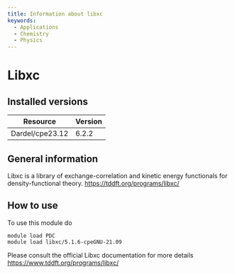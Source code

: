 ```yaml
---
title: Information about libxc
keywords:
  - Applications
  - Chemistry
  - Physics
---
```

# Libxc

## Installed versions

| Resource | Version |
|---|---|
| Dardel/cpe23.12 | 6.2.2 |

## General information

Libxc is a library of exchange-correlation and kinetic energy functionals for density-functional theory.
https://tddft.org/programs/libxc/

## How to use

To use this module do
```
module load PDC
module load libxc/5.1.6-cpeGNU-21.09
```

Please consult the official Libxc documentation for more details
https://www.tddft.org/programs/libxc/

